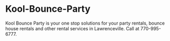 # Kool-Bounce-Party
Kool Bounce Party is your one stop solutions for your party rentals, bounce house rentals and other rental services in Lawrenceville. Call at 770-995-6777.
